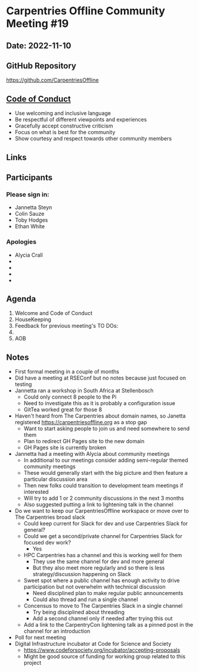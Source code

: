 # Carpentries Offline Community Meeting #19
## Date: 2022-11-10

## GitHub Repository
https://github.com/CarpentriesOffline

## [Code of Conduct](https://docs.carpentries.org/topic_folders/policies/code-of-conduct.html)

* Use welcoming and inclusive language
* Be respectful of different viewpoints and experiences
* Gracefully accept constructive criticism
* Focus on what is best for the community
* Show courtesy and respect towards other community members

## Links

## Participants
### Please sign in:
*  Jannetta Steyn
* Colin Sauze
* Toby Hodges
* Ethan White

### Apologies
* Alycia Crall
* 
* 
* 
* 

## Agenda
1. Welcome and Code of Conduct
2. HouseKeeping
3. Feedback for previous meeting's TO DOs:
4.  
5. AOB
    
## Notes

* First formal meeting in a couple of months
* Did have a meeting at RSEConf but no notes because just focused on testing
* Jannetta ran a workshop in South Africa at Stellenbosch
    * Could only connect 8 people to the Pi
    * Need to investigate this as it is probably a configuration issue
    * GitTea worked great for those 8
* Haven't heard from The Carpentries about domain names, so Janetta registered https://carpentriesoffline.org as a stop gap
    * Want to start asking people to join us and need somewhere to send them
    * Plan to redirect GH Pages site to the new domain
    * GH Pages site is currently broken
* Jannetta had a meeting with Alycia about community meetings
    * In additional to our meetings consider adding semi-regular themed community meetings
    * These would generally start with the big picture and then feature a particular discussion area
    * Then new folks could transition to development team meetings if interested
    * Will try to add 1 or 2 community discussions in the next 3 months
    * Also suggested putting a link to lightening talk in the channel
* Do we want to keep our CarpentriesOffline workspace or move over to The Carpentries broad slack
    * Could keep current for Slack for dev and use Carpentries Slack for general?
    * Could we get a second/private channel for Carpentries Slack for focused dev work?
        * Yes
    * HPC Carpentries has a channel and this is working well for them
        * They use the same channel for dev and more general
        * But they also meet more regularly and so there is less strategy/discussion happening on Slack
    * Sweet spot where a public channel has enough activity to drive participation but not overwhelm with technical discussion
        * Need disciplined plan to make regular public announcements
        * Could also thread and run a single channel
    * Concensus to move to The Carpentries Slack in a single channel
        * Try being disciplined about threading
        * Add a second channel only if needed after trying this out
    * Add a link to the CarpentryCon lightening talk as a pinned post in the channel for an introduction
* Poll for next meeting
* Digital Infrastructure incubator at Code for Science and Society
    * https://www.codeforsociety.org/incubator/accepting-proposals
    * Might be good source of funding for working group related to this project